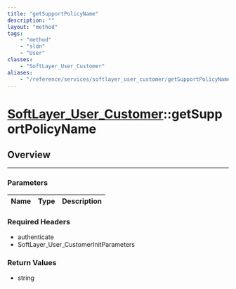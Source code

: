 ```yaml
---
title: "getSupportPolicyName"
description: ""
layout: "method"
tags:
    - "method"
    - "sldn"
    - "User"
classes:
    - "SoftLayer_User_Customer"
aliases:
    - "/reference/services/softlayer_user_customer/getSupportPolicyName"
---
```

# [SoftLayer_User_Customer](/reference/services/SoftLayer_User_Customer)::getSupportPolicyName





## Overview 


-----

### Parameters 
|Name | Type | Description |
| --- | --- | --- |


### Required Headers
* authenticate
* SoftLayer_User_CustomerInitParameters


### Return Values
* string




